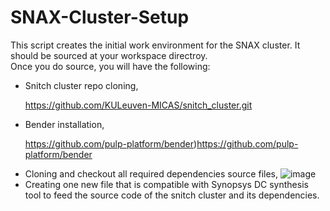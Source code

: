 # SNAX-Cluster-Setup
This script creates the initial work environment for the SNAX cluster.
It should be sourced at your workspace directroy. <br>
Once you do source, you will have the following: 

  * Snitch cluster repo cloning, <p> https://github.com/KULeuven-MICAS/snitch_cluster.git </p>
  * Bender installation, <p> https://github.com/pulp-platform/bender)https://github.com/pulp-platform/bender </p>
  * Cloning and checkout all required dependencies source files, ![image](https://github.com/ayma2020/SNAX-Cluster-Setup/assets/91392322/b110de3e-1f8a-4986-81f3-d4fbfa4e01aa)
  * Creating one new file that is compatible with Synopsys DC synthesis tool to feed the source code of the snitch cluster and its dependencies.
  
  
  
  
